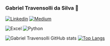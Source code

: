 ### Gabriel Travensolli da Silva 👋
[![Linkedin](https://img.shields.io/badge/LinkedIn-0077B5?style=for-the-badge&logo=linkedin&logoColor=white)](https://www.linkedin.com/in/gabrieltravensolli/)
[![Medium](https://img.shields.io/badge/Medium-12100E?style=for-the-badge&logo=medium&logoColor=white)](https://medium.com/@g.travensolli)

![Excel](https://img.shields.io/badge/Microsoft_Excel-217346?style=for-the-badge&logo=microsoft-excel&logoColor=white)
![Python](https://img.shields.io/badge/Python-3776AB?style=for-the-badge&logo=python&logoColor=white)


![Gabriel Travensolli GitHub stats](https://github-readme-stats.vercel.app/api?username=travensolli&show_icons=true&theme=transparent)
[![Top Langs](https://github-readme-stats.vercel.app/api/top-langs/?username=travensolli&layout=compact)](https://github.com/anuraghazra/github-readme-stats)


<!--
**travensolli/travensolli** is a ✨ _special_ ✨ repository because its `README.md` (this file) appears on your GitHub profile.

Here are some ideas to get you started:

- 🔭 I’m currently working on ...
- 🌱 I’m currently learning ...
- 👯 I’m looking to collaborate on ...
- 🤔 I’m looking for help with ...
- 💬 Ask me about ...
- 📫 How to reach me: ...
- 😄 Pronouns: ...
- ⚡ Fun fact: ...
-->
